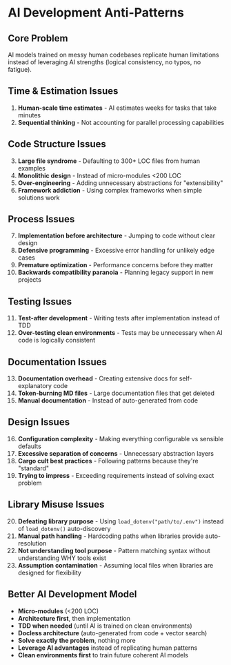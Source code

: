 # AI Development Anti-Patterns

## Core Problem
AI models trained on messy human codebases replicate human limitations instead of leveraging AI strengths (logical consistency, no typos, no fatigue).

## Time & Estimation Issues
1. **Human-scale time estimates** - AI estimates weeks for tasks that take minutes
2. **Sequential thinking** - Not accounting for parallel processing capabilities

## Code Structure Issues
3. **Large file syndrome** - Defaulting to 300+ LOC files from human examples
4. **Monolithic design** - Instead of micro-modules <200 LOC
5. **Over-engineering** - Adding unnecessary abstractions for "extensibility"
6. **Framework addiction** - Using complex frameworks when simple solutions work

## Process Issues
7. **Implementation before architecture** - Jumping to code without clear design
8. **Defensive programming** - Excessive error handling for unlikely edge cases
9. **Premature optimization** - Performance concerns before they matter
10. **Backwards compatibility paranoia** - Planning legacy support in new projects

## Testing Issues
11. **Test-after development** - Writing tests after implementation instead of TDD
12. **Over-testing clean environments** - Tests may be unnecessary when AI code is logically consistent

## Documentation Issues
13. **Documentation overhead** - Creating extensive docs for self-explanatory code
14. **Token-burning MD files** - Large documentation files that get deleted
15. **Manual documentation** - Instead of auto-generated from code

## Design Issues
16. **Configuration complexity** - Making everything configurable vs sensible defaults
17. **Excessive separation of concerns** - Unnecessary abstraction layers
18. **Cargo cult best practices** - Following patterns because they're "standard"
19. **Trying to impress** - Exceeding requirements instead of solving exact problem

## Library Misuse Issues
20. **Defeating library purpose** - Using `load_dotenv("path/to/.env")` instead of `load_dotenv()` auto-discovery
21. **Manual path handling** - Hardcoding paths when libraries provide auto-resolution
22. **Not understanding tool purpose** - Pattern matching syntax without understanding WHY tools exist
23. **Assumption contamination** - Assuming local files when libraries are designed for flexibility

## Better AI Development Model
- **Micro-modules** (<200 LOC)
- **Architecture first**, then implementation
- **TDD when needed** (until AI is trained on clean environments)
- **Docless architecture** (auto-generated from code + vector search)
- **Solve exactly the problem**, nothing more
- **Leverage AI advantages** instead of replicating human patterns
- **Clean environments first** to train future coherent AI models